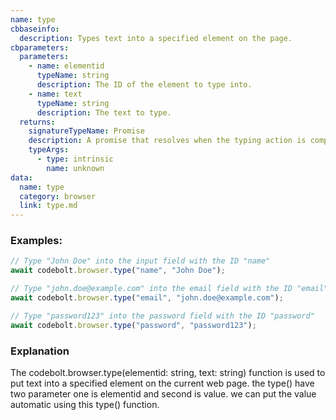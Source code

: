 ```yaml
---
name: type
cbbaseinfo:
  description: Types text into a specified element on the page.
cbparameters:
  parameters:
    - name: elementid
      typeName: string
      description: The ID of the element to type into.
    - name: text
      typeName: string
      description: The text to type.
  returns:
    signatureTypeName: Promise
    description: A promise that resolves when the typing action is complete.
    typeArgs:
      - type: intrinsic
        name: unknown
data:
  name: type
  category: browser
  link: type.md
---
```

<CBBaseInfo/> 
 <CBParameters/>


### Examples: 

```js
// Type "John Doe" into the input field with the ID "name"
await codebolt.browser.type("name", "John Doe");

// Type "john.doe@example.com" into the email field with the ID "email"
await codebolt.browser.type("email", "john.doe@example.com");

// Type "password123" into the password field with the ID "password"
await codebolt.browser.type("password", "password123");

```

### Explanation

The codebolt.browser.type(elementid: string, text: string) function is used to put  text into a specified element on the current web page. the type() have two parameter one is elementid and second is value. we can put the value automatic using this type() function.